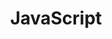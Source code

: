 ---
layout: posts_by_category
categories: javaScript 
title: JavaScript
permalink: /category/javaScript
---